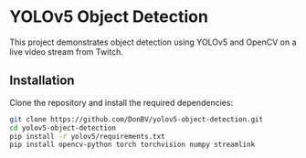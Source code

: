 # YOLOv5 Object Detection

This project demonstrates object detection using YOLOv5 and OpenCV on a live video stream from Twitch.

## Installation

Clone the repository and install the required dependencies:

```sh
git clone https://github.com/DonBV/yolov5-object-detection.git
cd yolov5-object-detection
pip install -r yolov5/requirements.txt
pip install opencv-python torch torchvision numpy streamlink
